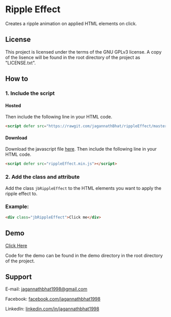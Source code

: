 # Ripple Effect


Creates a ripple animation on applied HTML elements on click.


## License


This project is licensed under the terms of the GNU GPLv3 license. A copy of the lisence will be found in the root directory of the project as "LICENSE.txt".


## How to


### 1. Include the script


#### Hosted


Then include the following line in your HTML code.


```HTML
<script defer src="https://rawgit.com/jagannathBhat/rippleEffect/master/rippleEffect.min.js"></script>
````


#### Download


Download the javascript file [here](https://rawgit.com/jagannathBhat/rippleEffect/master/rippleEffect.min.js). Then include the following line in your HTML code.


```HTML
<script defer src="rippleEffect.min.js"></script>
````


### 2. Add the class and attribute


Add the class `jbRippleEffect` to the HTML elements you want to apply the ripple effect to.


### Example:


```HTML
<div class="jbRippleEffect">Click me</div>
```


## Demo


[Click Here](https://rawgit.com/jagannathBhat/rippleEffect/master/demo/index.html)

Code for the demo can be found in the demo directory in the root directory of the project.


## Support

E-mail: [jagannathbhat1998@gmail.com](mailto:jagannathbhat1998@gmail.com)

Facebook: [facebook.com/jagannathbhat1998](https://facebook.com/jagannathbhat1998)

LinkedIn: [linkedin.com/in/jagannathbhat1998](https://linkedin.com/in/jagannathbhat1998)
